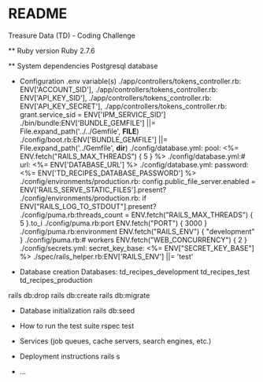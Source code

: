 # README

Treasure Data (TD) - Coding Challenge

** Ruby version
Ruby 2.7.6

** System dependencies
Postgresql database

* Configuration
.env variable(s)
./app/controllers/tokens_controller.rb:      ENV['ACCOUNT_SID'],
./app/controllers/tokens_controller.rb:      ENV['API_KEY_SID'],
./app/controllers/tokens_controller.rb:      ENV['API_KEY_SECRET'],
./app/controllers/tokens_controller.rb:    grant.service_sid = ENV['IPM_SERVICE_SID']
./bin/bundle:ENV['BUNDLE_GEMFILE'] ||= File.expand_path('../../Gemfile', __FILE__)
./config/boot.rb:ENV['BUNDLE_GEMFILE'] ||= File.expand_path('../Gemfile', __dir__)
./config/database.yml:  pool: <%= ENV.fetch("RAILS_MAX_THREADS") { 5 } %>
./config/database.yml:#     url: <%= ENV['DATABASE_URL'] %>
./config/database.yml:  password: <%= ENV['TD_RECIPES_DATABASE_PASSWORD'] %>
./config/environments/production.rb:  config.public_file_server.enabled = ENV['RAILS_SERVE_STATIC_FILES'].present?
./config/environments/production.rb:  if ENV["RAILS_LOG_TO_STDOUT"].present?
./config/puma.rb:threads_count = ENV.fetch("RAILS_MAX_THREADS") { 5 }.to_i
./config/puma.rb:port        ENV.fetch("PORT") { 3000 }
./config/puma.rb:environment ENV.fetch("RAILS_ENV") { "development" }
./config/puma.rb:# workers ENV.fetch("WEB_CONCURRENCY") { 2 }
./config/secrets.yml:  secret_key_base: <%= ENV["SECRET_KEY_BASE"] %>
./spec/rails_helper.rb:ENV['RAILS_ENV'] ||= 'test'


* Database creation
Databases:
td_recipes_development
td_recipes_test
td_recipes_production

rails db:drop
rails db:create
rails db:migrate

* Database initialization
rails db:seed

* How to run the test suite
rspec test

* Services (job queues, cache servers, search engines, etc.)

* Deployment instructions
rails s

* ...
